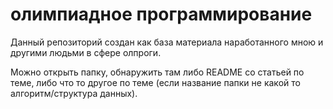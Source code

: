 # олимпиадное программирование
Данный репозиторий создан как база материала наработанного мною и другими людьми в сфере олпроги.

Можно открыть папку, обнаружить там либо README со статьей по теме, либо что то другое по теме (если название папки не какой то алгоритм/структура данных).

